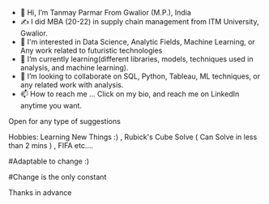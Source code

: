 - 👋 Hi, I’m Tanmay Parmar From Gwalior (M.P.), India
- ✍️ I did MBA (20-22) in supply chain management from ITM University, Gwalior.
- 👀 I'm interested in Data Science, Analytic Fields, Machine Learning, or Any work related to futuristic technologies
- 🌱 I’m currently learning(different libraries, models, techniques used in analysis, and machine learning).
- 💞️ I’m looking to collaborate on SQL, Python, Tableau, ML techniques, or any related work with analysis.
- 📫 How to reach me ... Click on my bio, and reach me on LinkedIn anytime you want.




Open for any type of suggestions


Hobbies: Learning New Things :) , Rubick's Cube Solve ( Can Solve in less than 2 mins ) , FIFA etc.... 

#Adaptable to change :)

#Change is the only constant


Thanks in advance


<!---
Tanmayss1/Tanmayss1 is a ✨ special ✨ repository because its `README.md` (this file) appears on your GitHub profile.
You can click the Preview link to take a look at your changes.
--->
